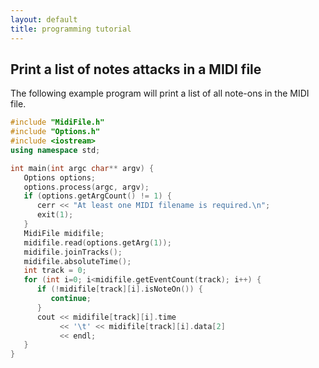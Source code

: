 ```yaml
---
layout: default
title: programming tutorial
---
```



<h2> Print a list of notes attacks in a MIDI file </h2>

The following example program will print a list of all note-ons
in the MIDI file.


``` cpp
#include "MidiFile.h"
#include "Options.h"
#include <iostream>
using namespace std;

int main(int argc char** argv) {
   Options options;
   options.process(argc, argv);
   if (options.getArgCount() != 1) {
      cerr << "At least one MIDI filename is required.\n";
      exit(1);
   }
   MidiFile midifile;
   midifile.read(options.getArg(1));
   midifile.joinTracks();
   midifile.absoluteTime();
   int track = 0;
   for (int i=0; i<midifile.getEventCount(track); i++) {
      if (!midifile[track][i].isNoteOn()) {
         continue;
      }
      cout << midifile[track][i].time 
           << '\t' << midifile[track][i].data[2] 
           << endl;
   }
}
```

